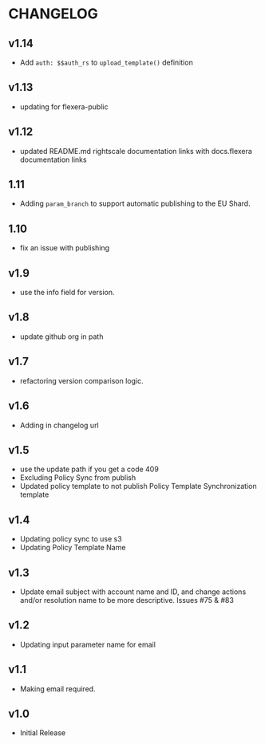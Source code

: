 # CHANGELOG

## v1.14

- Add `auth: $$auth_rs` to `upload_template()` definition

## v1.13

- updating for flexera-public

## v1.12

- updated README.md rightscale documentation links with docs.flexera documentation links

## 1.11

- Adding `param_branch` to support automatic publishing to the EU Shard.

## 1.10

- fix an issue with publishing

## v1.9

- use the info field for version.

## v1.8

- update github org in path

## v1.7

- refactoring version comparison logic.

## v1.6

- Adding in changelog url

## v1.5

- use the update path if you get a code 409
- Excluding Policy Sync from publish
- Updated policy template to not publish Policy Template Synchronization template

## v1.4

- Updating policy sync to use s3
- Updating Policy Template Name

## v1.3

- Update email subject with account name and ID, and change actions and/or resolution name to be more descriptive. Issues #75 & #83

## v1.2

- Updating input parameter name for email

## v1.1

- Making email required.

## v1.0

- Initial Release
